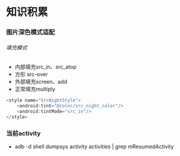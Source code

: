# 知识积累

### 图片深色模式适配
###### 填充模式
* 内部填充src_in、src_atop
* 方形 src-over
* 外部填充screen、add
* 正常填充multiply
```java
<style name="SrcNightStyle">
    <android:tint="@color/src_night_color"/>
    <android:tintMode="src_in"/>
</style>
```

### 当前activity
* adb -d shell dumpsys activity activities | grep mResumedActivity

